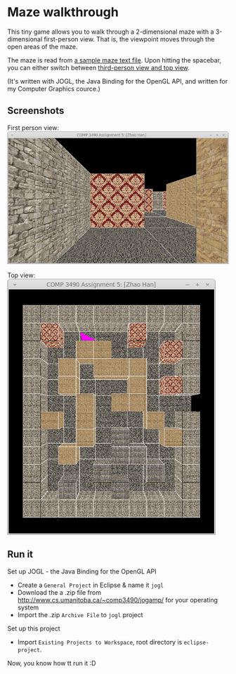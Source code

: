 # Maze walkthrough

This tiny game allows you to walk through a 2-dimensional maze with a 3-dimensional first-person view. That is, the viewpoint moves through the open areas of the maze.

The maze is read from [a sample maze text file](/eclipse-project/sample_maze.txt). Upon hitting the spacebar, you can either switch between [third-person view and top view](#screenshots).

(It's written with JOGL, the Java Binding for the OpenGL API, and written for my Computer Graphics cource.)

## Screenshots

First person view:    
![](/screenshot-first-person-view.png)

Top view:    
![](/screenshot-top-view.png)

## Run it

Set up JOGL - the Java Binding for the OpenGL API

- Create a `General Project` in Eclipse & name it `jogl`
- Download the a .zip file from http://www.cs.umanitoba.ca/~comp3490/jogamp/ for your operating system
- Import the .zip `Archive File` to `jogl` project

Set up this project

- Import `Existing Projects to Workspace`, root directory is `eclipse-project`.

Now, you know how tt run it :D
